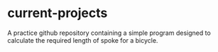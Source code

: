 current-projects
================

A practice github repository containing a simple program designed to calculate the required length of spoke for a bicycle.
